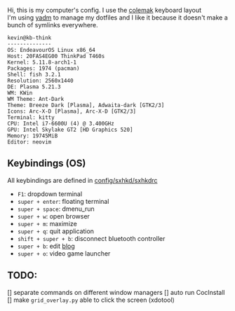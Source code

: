 Hi, this is my computer's config. I use the <a href="https://colemak.com/">colemak</a> keyboard layout  
I'm using [yadm](https://yadm.io/) to manage my dotfiles and I like it because it doesn't make a bunch of symlinks everywhere.

```
kevin@kb-think
--------------
OS: EndeavourOS Linux x86_64
Host: 20FAS4EG00 ThinkPad T460s
Kernel: 5.11.8-arch1-1
Packages: 1974 (pacman)
Shell: fish 3.2.1
Resolution: 2560x1440
DE: Plasma 5.21.3
WM: KWin
WM Theme: Ant-Dark
Theme: Breeze Dark [Plasma], Adwaita-dark [GTK2/3]
Icons: Arc-X-D [Plasma], Arc-X-D [GTK2/3]
Terminal: kitty
CPU: Intel i7-6600U (4) @ 3.400GHz
GPU: Intel Skylake GT2 [HD Graphics 520]
Memory: 19745MiB
Editor: neovim
```

## Keybindings (OS)

All keybindings are defined in [config/sxhkd/sxhkdrc](.config/sxhkd/sxhkdrc)

- `F1`: dropdown terminal
- `super + enter`: floating terminal
- `super + space`: dmenu\_run
- `super + w`: open browser
- `super + m`: maximize
- `super + q`: quit application
- `shift + super + b`: disconnect bluetooth controller
- `super + b`: edit [blog](https://blog.kevbot.xyz)
- `super + o`: video game launcher


## TODO:

[] separate commands on different window managers
[] auto run CocInstall
[] make `grid_overlay.py` able to click the screen (xdotool)
